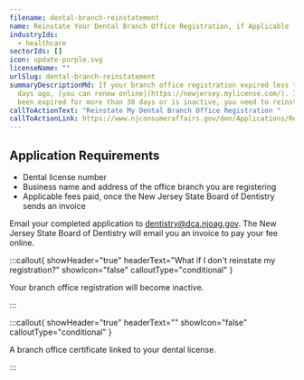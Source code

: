 ```yaml
---
filename: dental-branch-reinstatement
name: Reinstate Your Dental Branch Office Registration, if Applicable
industryIds:
  - healthcare
sectorIds: []
icon: update-purple.svg
licenseName: ""
urlSlug: dental-branch-reinstatement
summaryDescriptionMd: If your branch office registration expired less than 30
  days ago, [you can renew online](https://newjersey.mylicense.com/). If it has
  been expired for more than 30 days or is inactive, you need to reinstate it.
callToActionText: "Reinstate My Dental Branch Office Registration "
callToActionLink: https://www.njconsumeraffairs.gov/den/Applications/Request-for-Branch-Office-Registration.pdf
---
```


## Application Requirements

- Dental license number
- Business name and address of the office branch you are registering
- Applicable fees paid, once the New Jersey State Board of Dentistry sends an invoice

Email your completed application to dentistry@dca.njoag.gov. The New Jersey State Board of Dentistry will email you an invoice to pay your fee online.

:::callout{ showHeader="true" headerText="What if I don't reinstate my registration?" showIcon="false" calloutType="conditional" }

Your branch office registration will become inactive.

:::

:::callout{ showHeader="true" headerText="" showIcon="false" calloutType="conditional" }

A branch office certificate linked to your dental license.

:::
